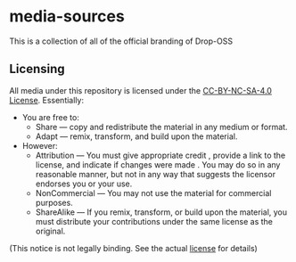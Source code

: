# media-sources
This is a collection of all of the official branding of Drop-OSS

## Licensing
All media under this repository is licensed under the [CC-BY-NC-SA-4.0 License](https://creativecommons.org/licenses/by-nc-sa/4.0/).
Essentially:
- You are free to:
  -   Share — copy and redistribute the material in any medium or format.
  -   Adapt — remix, transform, and build upon the material.
- However:
    -  Attribution — You must give appropriate credit , provide a link to the license, and indicate if changes were made . You may do so in any reasonable manner, but not in any way that suggests the licensor endorses you or your use.
    -  NonCommercial — You may not use the material for commercial purposes.
    -  ShareAlike — If you remix, transform, or build upon the material, you must distribute your contributions under the same license as the original. 
 
(This notice is not legally binding. See the actual [license](LICENSE) for details)
